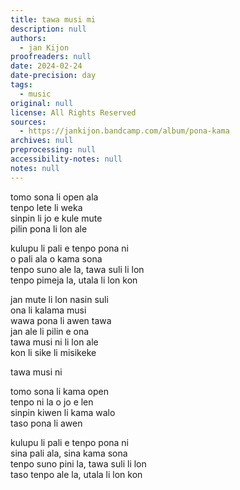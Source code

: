 ```yaml
---
title: tawa musi mi
description: null
authors:
  - jan Kijon
proofreaders: null
date: 2024-02-24
date-precision: day
tags:
  - music
original: null
license: All Rights Reserved
sources:
  - https://jankijon.bandcamp.com/album/pona-kama
archives: null
preprocessing: null
accessibility-notes: null
notes: null
---
```


tomo sona li open ala  \
tenpo lete li weka  \
sinpin li jo e kule mute  \
pilin pona li lon ale

kulupu li pali e tenpo pona ni  \
o pali ala o kama sona  \
tenpo suno ale la, tawa suli li lon  \
tenpo pimeja la, utala li lon kon

jan mute li lon nasin suli  \
ona li kalama musi  \
wawa pona li awen tawa  \
jan ale li pilin e ona  \
tawa musi ni li lon ale  \
kon li sike li misikeke

tawa musi ni

tomo sona li kama open  \
tenpo ni la o jo e len  \
sinpin kiwen li kama walo  \
taso pona li awen

kulupu li pali e tenpo pona ni  \
sina pali ala, sina kama sona  \
tenpo suno pini la, tawa suli li lon  \
taso tenpo ale la, utala li lon kon
